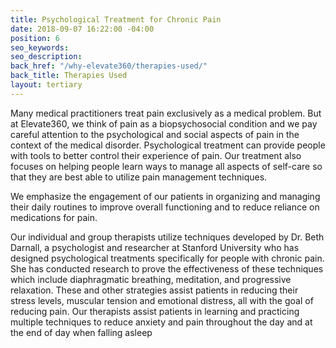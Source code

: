 ```yaml
---
title: Psychological Treatment for Chronic Pain
date: 2018-09-07 16:22:00 -04:00
position: 6
seo_keywords: 
seo_description: 
back_href: "/why-elevate360/therapies-used/"
back_title: Therapies Used
layout: tertiary
---
```


Many medical practitioners treat pain exclusively as a medical problem.  But at Elevate360, we think of pain as a biopsychosocial condition and we pay careful attention to the psychological and social aspects of pain in the context of the medical disorder. Psychological treatment can provide people with tools to better control their experience of pain.  Our treatment also focuses on helping people learn ways to manage all aspects of self-care so that they are best able to utilize pain management techniques.

We emphasize the engagement of our patients in organizing and managing their daily routines to improve overall functioning and to reduce reliance on medications for pain.

Our individual and group therapists utilize techniques developed by Dr. Beth Darnall, a psychologist and researcher at Stanford University who has designed psychological treatments specifically for people with chronic pain.  She has conducted research to prove the effectiveness of these techniques which include diaphragmatic breathing, meditation, and progressive relaxation.  These and other strategies assist patients in reducing their stress levels, muscular tension and emotional distress, all with the goal of reducing pain.  Our therapists assist patients in learning and practicing multiple techniques to reduce anxiety and pain throughout the day and at the end of day when falling asleep
